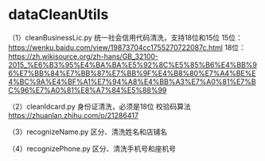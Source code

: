 # dataCleanUtils

（1）cleanBusinessLic.py 统一社会信用代码清洗，支持18位和15位
  15位：https://wenku.baidu.com/view/19873704cc1755270722087c.html
  18位：https://zh.wikisource.org/zh-hans/GB_32100-2015_%E6%B3%95%E4%BA%BA%E5%92%8C%E5%85%B6%E4%BB%96%E7%BB%84%E7%BB%87%E7%BB%9F%E4%B8%80%E7%A4%BE%E4%BC%9A%E4%BF%A1%E7%94%A8%E4%BB%A3%E7%A0%81%E7%BC%96%E7%A0%81%E8%A7%84%E5%88%99
  
（2）cleanIdcard.py 身份证清洗，必须是18位
  校验码算法 https://zhuanlan.zhihu.com/p/21286417
  
（3）recognizeName.py 区分、清洗姓名和店铺名

（4）recognizePhone.py 区分、清洗手机号和座机号
